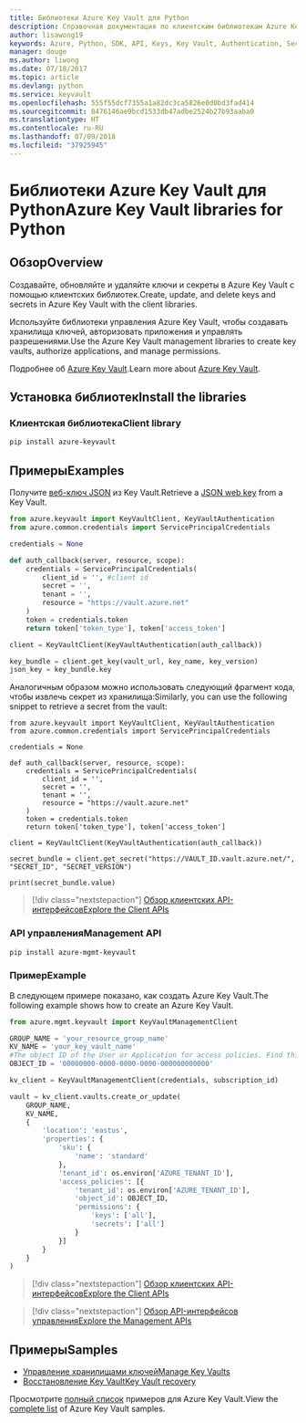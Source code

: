 ```yaml
---
title: Библиотеки Azure Key Vault для Python
description: Справочная документация по клиентским библиотекам Azure Key Vault для Python
author: lisawong19
keywords: Azure, Python, SDK, API, Keys, Key Vault, Authentication, Secret, key, security
manager: douge
ms.author: liwong
ms.date: 07/18/2017
ms.topic: article
ms.devlang: python
ms.service: keyvault
ms.openlocfilehash: 555f55dcf7355a1a82dc3ca5826e0d0bd3fad414
ms.sourcegitcommit: 8476146ae9bcd1533db47adbe2524b27b93aaba0
ms.translationtype: HT
ms.contentlocale: ru-RU
ms.lasthandoff: 07/09/2018
ms.locfileid: "37925945"
---
```

# <a name="azure-key-vault-libraries-for-python"></a><span data-ttu-id="53684-104">Библиотеки Azure Key Vault для Python</span><span class="sxs-lookup"><span data-stu-id="53684-104">Azure Key Vault libraries for Python</span></span>

## <a name="overview"></a><span data-ttu-id="53684-105">Обзор</span><span class="sxs-lookup"><span data-stu-id="53684-105">Overview</span></span>

<span data-ttu-id="53684-106">Создавайте, обновляйте и удаляйте ключи и секреты в Azure Key Vault с помощью клиентских библиотек.</span><span class="sxs-lookup"><span data-stu-id="53684-106">Create, update, and delete keys and secrets in Azure Key Vault with the client libraries.</span></span>

<span data-ttu-id="53684-107">Используйте библиотеки управления Azure Key Vault, чтобы создавать хранилища ключей, авторизовать приложения и управлять разрешениями.</span><span class="sxs-lookup"><span data-stu-id="53684-107">Use the Azure Key Vault management libraries to create key vaults, authorize applications, and manage permissions.</span></span> 

<span data-ttu-id="53684-108">Подробнее об [Azure Key Vault](/azure/key-vault/key-vault-whatis).</span><span class="sxs-lookup"><span data-stu-id="53684-108">Learn more about [Azure Key Vault](/azure/key-vault/key-vault-whatis).</span></span>

## <a name="install-the-libraries"></a><span data-ttu-id="53684-109">Установка библиотек</span><span class="sxs-lookup"><span data-stu-id="53684-109">Install the libraries</span></span>

### <a name="client-library"></a><span data-ttu-id="53684-110">Клиентская библиотека</span><span class="sxs-lookup"><span data-stu-id="53684-110">Client library</span></span>

```bash
pip install azure-keyvault
```

## <a name="examples"></a><span data-ttu-id="53684-111">Примеры</span><span class="sxs-lookup"><span data-stu-id="53684-111">Examples</span></span>

<span data-ttu-id="53684-112">Получите [веб-ключ JSON](https://tools.ietf.org/html/draft-ietf-jose-json-web-key-18) из Key Vault.</span><span class="sxs-lookup"><span data-stu-id="53684-112">Retrieve a [JSON web key](https://tools.ietf.org/html/draft-ietf-jose-json-web-key-18) from a Key Vault.</span></span>

```python
from azure.keyvault import KeyVaultClient, KeyVaultAuthentication
from azure.common.credentials import ServicePrincipalCredentials

credentials = None

def auth_callback(server, resource, scope):
    credentials = ServicePrincipalCredentials(
        client_id = '', #client id
        secret = '',
        tenant = '',
        resource = "https://vault.azure.net"
    )
    token = credentials.token
    return token['token_type'], token['access_token']

client = KeyVaultClient(KeyVaultAuthentication(auth_callback))

key_bundle = client.get_key(vault_url, key_name, key_version)
json_key = key_bundle.key
```

<span data-ttu-id="53684-113">Аналогичным образом можно использовать следующий фрагмент кода, чтобы извлечь секрет из хранилища:</span><span class="sxs-lookup"><span data-stu-id="53684-113">Similarly, you can use the following snippet to retrieve a secret from the vault:</span></span>

```
from azure.keyvault import KeyVaultClient, KeyVaultAuthentication
from azure.common.credentials import ServicePrincipalCredentials

credentials = None

def auth_callback(server, resource, scope):
    credentials = ServicePrincipalCredentials(
        client_id = '',
        secret = '',
        tenant = '',
        resource = "https://vault.azure.net"
    )
    token = credentials.token
    return token['token_type'], token['access_token']

client = KeyVaultClient(KeyVaultAuthentication(auth_callback))

secret_bundle = client.get_secret("https://VAULT_ID.vault.azure.net/", "SECRET_ID", "SECRET_VERSION")

print(secret_bundle.value)
```

> [!div class="nextstepaction"]
> [<span data-ttu-id="53684-114">Обзор клиентских API-интерфейсов</span><span class="sxs-lookup"><span data-stu-id="53684-114">Explore the Client APIs</span></span>](/python/api/overview/azure/keyvault/client)

### <a name="management-api"></a><span data-ttu-id="53684-115">API управления</span><span class="sxs-lookup"><span data-stu-id="53684-115">Management API</span></span>

```bash
pip install azure-mgmt-keyvault
```

### <a name="example"></a><span data-ttu-id="53684-116">Пример</span><span class="sxs-lookup"><span data-stu-id="53684-116">Example</span></span>
<span data-ttu-id="53684-117">В следующем примере показано, как создать Azure Key Vault.</span><span class="sxs-lookup"><span data-stu-id="53684-117">The following example shows how to create an Azure Key Vault.</span></span> 

```python
from azure.mgmt.keyvault import KeyVaultManagementClient

GROUP_NAME = 'your_resource_group_name'
KV_NAME = 'your_key_vault_name'
#The object ID of the User or Application for access policies. Find this number in the portal
OBJECT_ID = '00000000-0000-0000-0000-000000000000'

kv_client = KeyVaultManagementClient(credentials, subscription_id)

vault = kv_client.vaults.create_or_update(
    GROUP_NAME,
    KV_NAME,
    {
        'location': 'eastus',
        'properties': {
            'sku': {
                'name': 'standard'
            },
            'tenant_id': os.environ['AZURE_TENANT_ID'],
            'access_policies': [{
                'tenant_id': os.environ['AZURE_TENANT_ID'],
                'object_id': OBJECT_ID,
                'permissions': {
                    'keys': ['all'],
                    'secrets': ['all']
                }
            }]
        }
    }
)
```
> [!div class="nextstepaction"]
> [<span data-ttu-id="53684-118">Обзор клиентских API-интерфейсов</span><span class="sxs-lookup"><span data-stu-id="53684-118">Explore the Client APIs</span></span>](/python/api/overview/azure/keyvault/client)

> [!div class="nextstepaction"]
> [<span data-ttu-id="53684-119">Обзор API-интерфейсов управления</span><span class="sxs-lookup"><span data-stu-id="53684-119">Explore the Management APIs</span></span>](/python/api/overview/azure/keyvault/management)

## <a name="samples"></a><span data-ttu-id="53684-120">Примеры</span><span class="sxs-lookup"><span data-stu-id="53684-120">Samples</span></span>
* <span data-ttu-id="53684-121">[Управление хранилищами ключей][1]</span><span class="sxs-lookup"><span data-stu-id="53684-121">[Manage Key Vaults][1]</span></span> 
* <span data-ttu-id="53684-122">[Восстановление Key Vault][2]</span><span class="sxs-lookup"><span data-stu-id="53684-122">[Key Vault recovery][2]</span></span>

[1]: https://azure.microsoft.com/resources/samples/key-vault-python-manage/
[2]: https://azure.microsoft.com/resources/samples/key-vault-recovery-python/

<span data-ttu-id="53684-123">Просмотрите [полный список](https://azure.microsoft.com/resources/samples/?platform=python&term=key+vault) примеров для Azure Key Vault.</span><span class="sxs-lookup"><span data-stu-id="53684-123">View the [complete list](https://azure.microsoft.com/resources/samples/?platform=python&term=key+vault) of Azure Key Vault samples.</span></span> 
